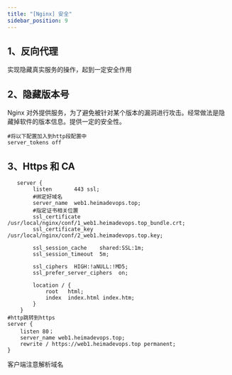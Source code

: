 ```yaml
---
title: "[Nginx] 安全"
sidebar_position: 9
---
```


## 1、反向代理

实现隐藏真实服务的操作，起到一定安全作用

## 2、隐藏版本号

Nginx 对外提供服务，为了避免被针对某个版本的漏洞进行攻击。经常做法是隐藏掉软件的版本信息。提供一定的安全性。

```nginx
#将以下配置加入到http段配置中
server_tokens off
```

## 3、Https 和 CA

```shell
   server {
        listen       443 ssl;
        #绑定好域名
        server_name  web1.heimadevops.top;
        #指定证书相关位置
        ssl_certificate      /usr/local/nginx/conf/1_web1.heimadevops.top_bundle.crt;
        ssl_certificate_key  /usr/local/nginx/conf/2_web1.heimadevops.top.key;

        ssl_session_cache    shared:SSL:1m;
        ssl_session_timeout  5m;

        ssl_ciphers  HIGH:!aNULL:!MD5;
        ssl_prefer_server_ciphers  on;

        location / {
            root   html;
            index  index.html index.htm;
        }
    }
#http跳转到https
server {
    listen 80；
    server_name web1.heimadevops.top;
    rewrite / https://web1.heimadevops.top permanent;
}
```

客户端注意解析域名
